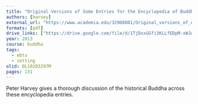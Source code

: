 ```yaml
---
title: "Original Versions of Some Entries for the Encyclopedia of Buddhism"
authors: [harvey]
external_url: "https://www.academia.edu/32908001/Original_versions_of_entries_by_Peter_Harvey_for_Encyclopedia_of_Buddhism_-plus_caution_note-_4d.pdf"
formats: [pdf]
drive_links: ["https://drive.google.com/file/d/1TjDxxGGfi3KLLfEDpM-xWJwL09AK0gZ4/view?usp=drivesdk"]
year: 2013
course: buddha
tags:
  - ebts
  - setting
olid: OL10203297M
pages: 131
---
```


Peter Harvey gives a thorough discussion of the historical Buddha across these encyclopedia entries.
